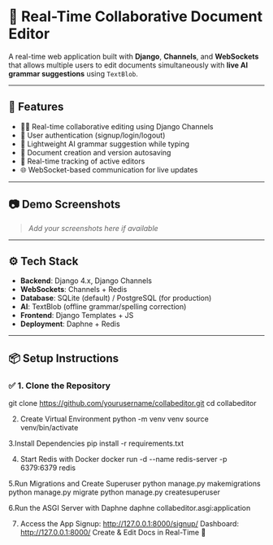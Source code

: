 # 📝 Real-Time Collaborative Document Editor

A real-time web application built with **Django**, **Channels**, and **WebSockets** that allows multiple users to edit documents simultaneously with **live AI grammar suggestions** using `TextBlob`.

---

## 🚀 Features

- 🧑‍💻 Real-time collaborative editing using Django Channels
- 🔐 User authentication (signup/login/logout)
- 🧠 Lightweight AI grammar suggestion while typing
- 📃 Document creation and version autosaving
- 👥 Real-time tracking of active editors
- 🌐 WebSocket-based communication for live updates

---

## 📷 Demo Screenshots

> _Add your screenshots here if available_

---

## ⚙️ Tech Stack

- **Backend**: Django 4.x, Django Channels
- **WebSockets**: Channels + Redis
- **Database**: SQLite (default) / PostgreSQL (for production)
- **AI**: TextBlob (offline grammar/spelling correction)
- **Frontend**: Django Templates + JS
- **Deployment**: Daphne + Redis

---

## 📦 Setup Instructions

### ✅ 1. Clone the Repository
git clone https://github.com/yourusername/collabeditor.git
cd collabeditor

2. Create Virtual Environment
python -m venv venv
source venv/bin/activate

3.Install Dependencies
pip install -r requirements.txt

4. Start Redis with Docker
docker run -d --name redis-server -p 6379:6379 redis

5.Run Migrations and Create Superuser
python manage.py makemigrations
python manage.py migrate
python manage.py createsuperuser

6.Run the ASGI Server with Daphne
daphne collabeditor.asgi:application

7. Access the App
Signup: http://127.0.0.1:8000/signup/
Dashboard: http://127.0.0.1:8000/
Create & Edit Docs in Real-Time 🎯
